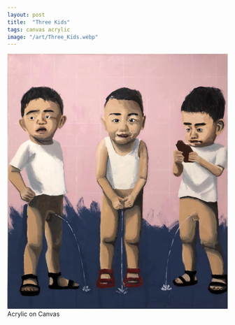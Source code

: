 ```yaml
---
layout: post
title:  "Three Kids"
tags: canvas acrylic
image: "/art/Three_Kids.webp"
---
```

![](/art/Three_Kids.webp)
Acrylic on Canvas